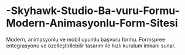 # -Skyhawk-Studio-Ba-vuru-Formu-Modern-Animasyonlu-Form-Sitesi
Modern, animasyonlu ve mobil uyumlu başvuru formu. Formspree entegrasyonu ve özelleştirilebilir tasarım ile hızlı kurulum imkanı sunar.
